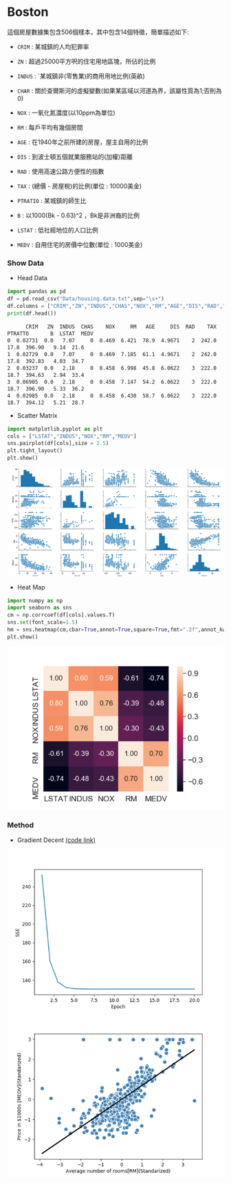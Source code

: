 # Boston
這個房屋數據集包含506個樣本，其中包含14個特徵，簡單描述如下:

* `CRIM` : 某城鎮的人均犯罪率

* `ZN` : 超過25000平方呎的住宅用地區塊，所佔的比例

* `INDUS` : `某城鎮非(零售業)的商用用地比例(英畝)

* `CHAR` : 關於查爾斯河的虛擬變數(如果某區域以河道為界，該屬性質為1;否則為0)

* `NOX` : 一氧化氮濃度(以10ppm為單位)

* `RM` : 每戶平均有幾個房間

* `AGE` : 在1940年之前所建的房屋，屋主自用的比例

* `DIS` : 到波士頓五個就業服務站的(加權)距離

* `RAD` : 使用高速公路方便性的指數

* `TAX` : (總價 - 房屋稅)的比例(單位 : 10000美金)

* `PTRATIO` : 某城鎮的師生比

* `B` : 以1000(Bk - 0.63)^2 ，Bk是非洲裔的比例

* `LSTAT` : 低社經地位的人口比例

* `MEDV` : 自用住宅的房價中位數(單位 : 1000美金)

### Show Data
* Head Data
```python
import pandas as pd
df = pd.read_csv("Data/housing.data.txt",sep="\s+")
df.columns = ["CRIM","ZN","INDUS","CHAS","NOX","RM","AGE","DIS","RAD","TAX","PTRATTO","B","LSTAT","MEDV"]
print(df.head())
```
```shell
      CRIM   ZN  INDUS  CHAS    NOX     RM   AGE     DIS  RAD    TAX  PTRATTO       B  LSTAT  MEDV
0  0.02731  0.0   7.07     0  0.469  6.421  78.9  4.9671    2  242.0     17.8  396.90   9.14  21.6
1  0.02729  0.0   7.07     0  0.469  7.185  61.1  4.9671    2  242.0     17.8  392.83   4.03  34.7
2  0.03237  0.0   2.18     0  0.458  6.998  45.8  6.0622    3  222.0     18.7  394.63   2.94  33.4
3  0.06905  0.0   2.18     0  0.458  7.147  54.2  6.0622    3  222.0     18.7  396.90   5.33  36.2
4  0.02985  0.0   2.18     0  0.458  6.430  58.7  6.0622    3  222.0     18.7  394.12   5.21  28.7
```

* Scatter Matrix
```python
import matplotlib.pyplot as plt
cols = ["LSTAT","INDUS","NOX","RM","MEDV"]
sns.pairplot(df[cols],size = 2.5)
plt.tight_layout()
plt.show()
```
![Scatter](https://github.com/Offliners/Machine-Learning/blob/master/ML/Linear%20Regression/Boston/Scatter.png)

* Heat Map
```python
import numpy as np
import seaborn as sns
cm = np.corrcoef(df[cols].values.T)
sns.set(font_scale=1.5)
hm = sns.heatmap(cm,cbar=True,annot=True,square=True,fmt=".2f",annot_kws={"size":15},yticklabels=cols,xticklabels=cols)
plt.show()
```
![heat-map](https://github.com/Offliners/Machine-Learning/blob/master/ML/Linear%20Regression/Boston/Heat-Map.png)

### Method
* Gradient Decent  [(code link)](Boston_GD.py)

![LossFunction](https://github.com/Offliners/Machine-Learning/blob/master/ML/Linear%20Regression/Boston/Boston-Loss.png)
![Model](https://github.com/Offliners/Machine-Learning/blob/master/ML/Linear%20Regression/Boston/model.png)

